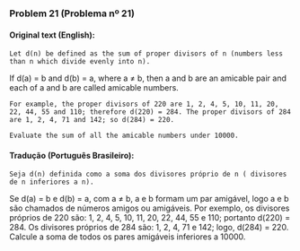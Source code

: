 ### Problem 21 (Problema nº 21)

#### Original text (English):
    Let d(n) be defined as the sum of proper divisors of n (numbers less than n which divide evenly into n).
If d(a) = b and d(b) = a, where a ≠ b, then a and b are an amicable pair and each of a and b are called amicable numbers.

    For example, the proper divisors of 220 are 1, 2, 4, 5, 10, 11, 20, 22, 44, 55 and 110; therefore d(220) = 284. The proper divisors of 284 are 1, 2, 4, 71 and 142; so d(284) = 220.

    Evaluate the sum of all the amicable numbers under 10000.


#### Tradução (Português Brasileiro):
    Seja d(n) definida como a soma dos divisores próprio de n ( divisores de n inferiores a n).
Se d(a) = b e d(b) = a, com a ≠ b, a e b formam um par amigável, logo a e b são chamados de números amigos ou amigáveis.
    Por exemplo, os divisores próprios de 220 são: 1, 2, 4, 5, 10, 11, 20, 22, 44, 55 e 110; portanto d(220) = 284. Os divisores próprios de 284 são: 1, 2, 4, 71 e 142; logo, d(284) = 220.
    Calcule a soma de todos os pares amigáveis inferiores a 10000.
    
